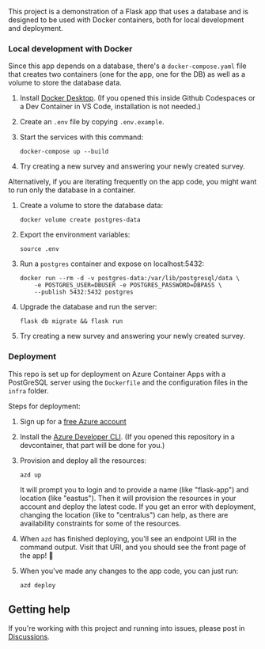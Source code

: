 This project is a demonstration of a Flask app that uses a database and is designed to be used with Docker containers,
both for local development and deployment.


### Local development with Docker

Since this app depends on a database, there's a `docker-compose.yaml` file that creates two containers
(one for the app, one for the DB) as well as a volume to store the database data.

1. Install [Docker Desktop](https://www.docker.com/products/docker-desktop/). (If you opened this inside Github Codespaces or a Dev Container in VS Code, installation is not needed.)

2. Create an `.env` file by copying `.env.example`.

3. Start the services with this command:

    ```shell
    docker-compose up --build
    ```

4. Try creating a new survey and answering your newly created survey.

Alternatively, if you are iterating frequently on the app code, you might want to run only the database in a container.

1. Create a volume to store the database data:

    ```shell
    docker volume create postgres-data
    ```

2. Export the environment variables:

    ```shell
    source .env
    ```

3. Run a `postgres` container and expose on localhost:5432:

    ```shell
    docker run --rm -d -v postgres-data:/var/lib/postgresql/data \
        -e POSTGRES_USER=DBUSER -e POSTGRES_PASSWORD=DBPASS \
        --publish 5432:5432 postgres
    ```

4. Upgrade the database and run the server:

    ```shell
    flask db migrate && flask run
    ```

4. Try creating a new survey and answering your newly created survey.


### Deployment

This repo is set up for deployment on Azure Container Apps with a PostGreSQL server using the `Dockerfile` and the configuration files in the `infra` folder.

Steps for deployment:

1. Sign up for a [free Azure account](https://azure.microsoft.com/free/)
2. Install the [Azure Developer CLI](https://learn.microsoft.com/azure/developer/azure-developer-cli/install-azd). (If you opened this repository in a devcontainer, that part will be done for you.)
3. Provision and deploy all the resources:

    ```shell
    azd up
    ```

    It will prompt you to login and to provide a name (like "flask-app") and location (like "eastus"). Then it will provision the resources in your account and deploy the latest code. If you get an error with deployment, changing the location (like to "centralus") can help, as there are availability constraints for some of the resources.

4. When `azd` has finished deploying, you'll see an endpoint URI in the command output. Visit that URI, and you should see the front page of the app! 🎉

5. When you've made any changes to the app code, you can just run:

    ```shell
    azd deploy
    ```


## Getting help

If you're working with this project and running into issues, please post in [Discussions](/discussions).
